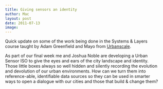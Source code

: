 ```yaml
---
title: Giving sensors an identity
author: Mac
layout: post
date: 2011-07-13
image: 
---
```


Quick update on some of the work being done in the Systems & Layers course taught by Adam Greenfield and Mayo from [Urbanscale][1]. 

As part of our final week me and Joshua Noble are developing a Urban Sensor ISO to give the eyes and ears of the city landscape and identity. Those little boxes always so well hidden and silently recording the evolution and devolution of our urban environments. How can we turn them into reference-able, identifiable data sources so they can be used in smarter ways to open a dialogue with our cities and those that build & change them?

 [1]: http://urbanscale.org